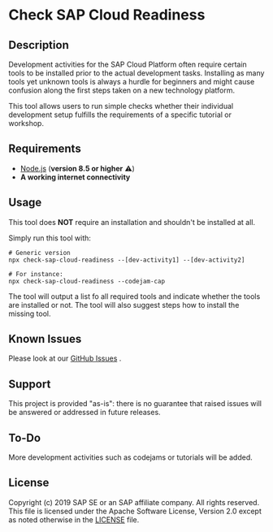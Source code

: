 # Check SAP Cloud Readiness

## Description

Development activities for the SAP Cloud Platform often require certain tools to be installed prior to the actual development tasks. Installing as many tools yet unknown tools is always a hurdle for beginners and might cause confusion along the first steps taken on a new technology platform.

This tool allows users to run simple checks whether their individual development setup fulfills the requirements of a specific tutorial or workshop.

## Requirements

- [Node.js](https://nodejs.org/) (**version 8.5 or higher** ⚠️)
- **A working internet connectivity**

## Usage

This tool does **NOT** require an installation and shouldn't be installed at all.

Simply run this tool with:
```shell
# Generic version
npx check-sap-cloud-readiness --[dev-activity1] --[dev-activity2]

# For instance:
npx check-sap-cloud-readiness --codejam-cap
```

The tool will output a list fo all required tools and indicate whether the tools are installed or not. The tool will also suggest steps how to install the missing tool.

## Known Issues

Please look at our [GitHub Issues](https://github.com/SAP/check-sap-cloud-readiness/issues) .

## Support

This project is provided "as-is": there is no guarantee that raised issues will be answered or addressed in future releases.

## To-Do

More development activities such as codejams or tutorials will be added.

## License

Copyright (c) 2019 SAP SE or an SAP affiliate company. All rights reserved.
This file is licensed under the Apache Software License, Version 2.0 except as noted otherwise in the [LICENSE](/LICENSE) file.
